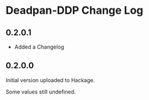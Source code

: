 # Deadpan-DDP Change Log

## 0.2.0.1

* Added a Changelog

## 0.2.0.0

Initial version uploaded to Hackage.

Some values still undefined.
